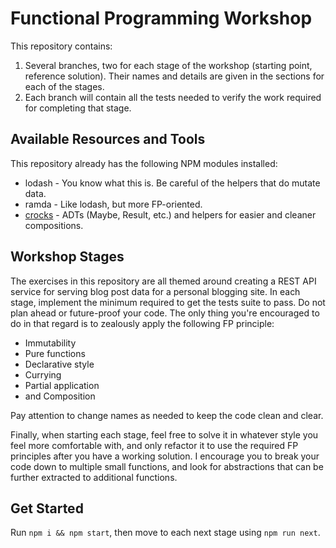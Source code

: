 # Functional Programming Workshop

This repository contains:

1. Several branches, two for each stage of the workshop (starting point, reference solution). Their
   names and details are given in the sections for each of the stages.
1. Each branch will contain all the tests needed to verify the work required for completing that
   stage.

## Available Resources and Tools

This repository already has the following NPM modules installed:

* lodash - You know what this is. Be careful of the helpers that do mutate data.
* ramda - Like lodash, but more FP-oriented.
* [crocks](https://evilsoft.github.io/crocks/docs/getting-started.html) - ADTs (Maybe, Result, etc.)
  and helpers for easier and cleaner compositions.

## Workshop Stages

The exercises in this repository are all themed around creating a REST API service for serving blog
post data for a personal blogging site.
In each stage, implement the minimum required to get the tests suite to pass. Do not plan ahead or
future-proof your code. The only thing you're encouraged to do in that regard is to zealously apply
the following FP principle:

* Immutability
* Pure functions
* Declarative style
* Currying
* Partial application
* and Composition

Pay attention to change names as needed to keep the code clean and clear.

Finally, when starting each stage, feel free to solve it in whatever style you feel more comfortable
with, and only refactor it to use the required FP principles after you have a working solution. I
encourage you to break your code down to multiple small functions, and look for abstractions that
can be further extracted to additional functions.

## Get Started

Run `npm i && npm start`, then move to each next stage using `npm run next`.
